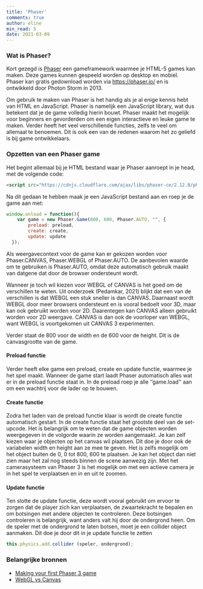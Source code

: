 ```yaml
---
title: 'Phaser'
comments: true
author: eline
min_read: 5
date: 2021-03-09
---
```


### Wat is Phaser?
Kort gezegd is [Phaser](https://phaser.io/) een gameframework waarmee je HTML-5 games kan maken. Deze games kunnen gespeeld worden op desktop en mobiel. Phaser kan gratis gedownload worden via https://phaser.io/ en is ontwikkeld door Photon Storm in 2013.

Om gebruik te maken van Phaser is het handig als je al enige kennis hebt van HTML en JavaScript. Phaser is namelijk een JavaScript library, wat dus betekent dat je de game volledig hierin bouwt. Phaser maakt het mogelijk voor beginners en gevorderden om een eigen interactieve en leuke game te maken. Verder heeft het veel verschillende functies, zelfs te veel om allemaal te benoemen. Dit is ook een van de redenen waarom het zo geliefd is bij game ontwikkelaars. 

### Opzetten van een Phaser game
Het begint allemaal bij je HTML bestand waar je Phaser aanroept in je head, met de volgende code: 
```html
<script src="https://cdnjs.cloudflare.com/ajax/libs/phaser-ce/2.12.0/phaser.min.js"></script>
```
Na dit gedaan te hebben maak je een JavaScript bestand aan en roep je de game aan met:
```javascript
window.onload = function(){
    var game = new Phaser.Game(800, 600, Phaser.AUTO, "", {
        preload: preload,
        create: create,
        update: update
  }); 
```
Als weergavecontext voor de game kan er gekozen worden voor Phaser.CANVAS, Phaser.WEBGL of Phaser.AUTO. De aanbevolen waarde om te gebruiken is Phaser.AUTO, omdat deze automatisch gebruik maakt van datgene dat door de browser ondersteunt wordt. 

Wanneer je toch wil kiezen voor WEBGL of CANVAS is het goed om de verschillen te weten. Uit onderzoek (Pedamkar, 2021) blijkt dat een van de verschillen is dat WEBGL een stuk sneller is dan CANVAS. Daarnaast wordt WEBGL door meer browsers ondersteunt en is vooral bedoelt voor 3D, maar kan ook gebruikt worden voor 2D. Daarentegen kan CANVAS alleen gebruikt worden voor 2D weergave. CANVAS is dan ook de voorloper van WEBGL, want WEBGL is voortgekomen uit CANVAS 3 experimenten.

Verder staat de 800 voor de width en de 600 voor de height. Dit is de canvasgrootte van de game. 

#### Preload functie
Verder heeft elke game een preload, create en update functie, waarmee je het spel maakt. Wanneer de game start laadt Phaser automatisch alles wat er in de preload functie staat in. In de preload roep je alle ‘’game.load’’ aan om een wachtrij voor de lader op te bouwen. 

#### Create functie
Zodra het laden van de preload functie klaar is wordt de create functie automatisch gestart. In de create functie staat het grootste deel van de set-upcode. Het is belangrijk om te weten dat de game objecten worden weergegeven in de volgorde waarin ze worden aangemaakt. Je kan zelf kiezen waar je objecten op het canvas wil plaatsen. Dit doe je door ook de variabelen width en height aan ze mee te geven. Het is zelfs mogelijk om het object buiten de 0, 0 tot 800, 600 te plaatsen. Je kan het object dan niet zien maar het zal nog steeds binnen de scene aanwezig zijn. Met het camerasysteem van Phaser 3 is het mogelijk om met een actieve camera je in het spel te verplaatsen en in en uit te zoomen. 

#### Update functie
Ten slotte de update functie, deze wordt vooral gebruikt om ervoor te zorgen dat de player zich kan verplaatsen, de zwaartekracht te bepalen en om botsingen met andere objecten te controleren. Deze botsingen controleren is belangrijk, want anders valt hij door de ondergrond heen. Om de speler met de ondergrond te laten botsen, moet je een collider object aanmaken. Dit doe je door dit in je update functie te zetten
```javascript
this.physics.add.collider (speler, ondergrond); 
```

### Belangrijke bronnen

* [Making your first Phaser 3 game](https://phaser.io/tutorials/making-your-first-phaser-3-game/part1)
* [WebGL vs Canvas](https://www.educba.com/webgl-vs-canvas/)
